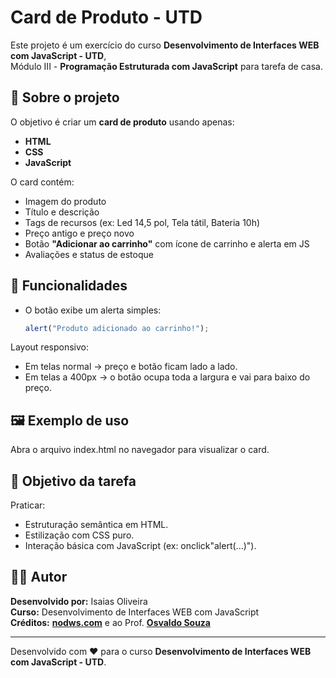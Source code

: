 # Card de Produto - UTD

Este projeto é um exercício do curso **Desenvolvimento de Interfaces WEB com JavaScript - UTD**,  
Módulo III - **Programação Estruturada com JavaScript** para tarefa de casa.

## 📌 Sobre o projeto
O objetivo é criar um **card de produto** usando apenas:
- **HTML**
- **CSS**
- **JavaScript**

O card contém:
- Imagem do produto  
- Título e descrição  
- Tags de recursos (ex: Led 14,5 pol, Tela tátil, Bateria 10h)  
- Preço antigo e preço novo  
- Botão **"Adicionar ao carrinho"** com ícone de carrinho e alerta em JS  
- Avaliações e status de estoque  

## 🚀 Funcionalidades
- O botão exibe um alerta simples:  
  ```js
  alert("Produto adicionado ao carrinho!");

Layout responsivo:
- Em telas normal → preço e botão ficam lado a lado.
- Em telas a 400px → o botão ocupa toda a largura e vai para baixo do preço.

## 🖼️ Exemplo de uso

Abra o arquivo index.html no navegador para visualizar o card.

## 🎯 Objetivo da tarefa

Praticar:
- Estruturação semântica em HTML.
- Estilização com CSS puro.
- Interação básica com JavaScript (ex: onclick"alert(...)").

## 👨‍💻 Autor

**Desenvolvido por:** Isaias Oliveira<br>
**Curso:** Desenvolvimento de Interfaces WEB com JavaScript<br>
**Créditos:** [**nodws.com**](https://codepen.io/nodws/pen/gbpLqqg) e ao Prof. [**Osvaldo Souza**](https://github.com/OsvaldoArk)

---
Desenvolvido com ❤️ para o curso **Desenvolvimento de Interfaces WEB com JavaScript - UTD**.

